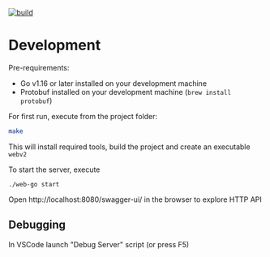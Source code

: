 [![build](https://github.com/temporalio/ui-server/actions/workflows/ci.yml/badge.svg)](https://github.com/temporalio/ui-server/actions/workflows/ci.yml)

# Development
Pre-requirements:
 - Go v1.16 or later installed on your development machine
 - Protobuf installed on your development machine (`brew install protobuf`)

For first run, execute from the project folder:
``` bash
make
```

This will install required tools, build the project and create an executable `webv2`

To start the server, execute
```
./web-go start
```

Open http://localhost:8080/swagger-ui/ in the browser to explore HTTP API

## Debugging
In VSCode launch "Debug Server" script (or press F5)
